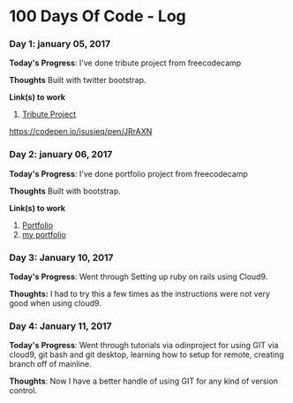 # 100 Days Of Code - Log
### Day 1: january 05, 2017

**Today's Progress**: I've done tribute project from freecodecamp

**Thoughts** Built with twitter bootstrap.

**Link(s) to work**
1. [Tribute Project](https://codepen.io/isusieq/pen/JRrAXN)


https://codepen.io/isusieq/pen/JRrAXN
### Day 2: january 06, 2017

**Today's Progress**: I've done portfolio project from freecodecamp

**Thoughts** Built with bootstrap.

**Link(s) to work**
1. [Portfolio](https://www.freecodecamp.com/challenges/build-a-personal-portfolio-webpage)
2. [my portfolio](https://codepen.io/isusieq/pen/xEYQzJ)

### Day 3: January 10, 2017


**Today's Progress**: Went through Setting up ruby on rails using Cloud9.

**Thoughts:** I had to try this a few times as the instructions were not very good when using cloud9.


### Day 4: January 11, 2017 


**Today's Progress**: Went through tutorials via odinproject for using GIT via cloud9, git bash and git desktop, learning how to setup for remote, creating branch off of mainline.

**Thoughts**: Now I have a better handle of using GIT for any kind of version control.




